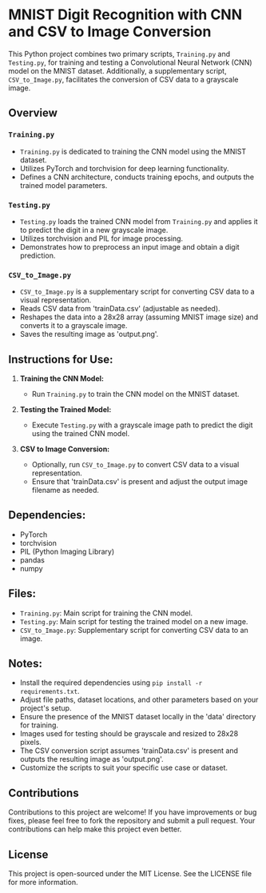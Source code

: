 # MNIST Digit Recognition with CNN and CSV to Image Conversion

This Python project combines two primary scripts, `Training.py` and `Testing.py`, for training and testing a Convolutional Neural Network (CNN) model on the MNIST dataset. Additionally, a supplementary script, `CSV_to_Image.py`, facilitates the conversion of CSV data to a grayscale image.

## Overview

### `Training.py`

- `Training.py` is dedicated to training the CNN model using the MNIST dataset.
- Utilizes PyTorch and torchvision for deep learning functionality.
- Defines a CNN architecture, conducts training epochs, and outputs the trained model parameters.

### `Testing.py`

- `Testing.py` loads the trained CNN model from `Training.py` and applies it to predict the digit in a new grayscale image.
- Utilizes torchvision and PIL for image processing.
- Demonstrates how to preprocess an input image and obtain a digit prediction.

### `CSV_to_Image.py`

- `CSV_to_Image.py` is a supplementary script for converting CSV data to a visual representation.
- Reads CSV data from 'trainData.csv' (adjustable as needed).
- Reshapes the data into a 28x28 array (assuming MNIST image size) and converts it to a grayscale image.
- Saves the resulting image as 'output.png'.

## Instructions for Use:

1. **Training the CNN Model:**
   - Run `Training.py` to train the CNN model on the MNIST dataset.

2. **Testing the Trained Model:**
   - Execute `Testing.py` with a grayscale image path to predict the digit using the trained CNN model.

3. **CSV to Image Conversion:**
   - Optionally, run `CSV_to_Image.py` to convert CSV data to a visual representation.
   - Ensure that 'trainData.csv' is present and adjust the output image filename as needed.

## Dependencies:

- PyTorch
- torchvision
- PIL (Python Imaging Library)
- pandas
- numpy

## Files:

- `Training.py`: Main script for training the CNN model.
- `Testing.py`: Main script for testing the trained model on a new image.
- `CSV_to_Image.py`: Supplementary script for converting CSV data to an image.

## Notes:

- Install the required dependencies using `pip install -r requirements.txt`.
- Adjust file paths, dataset locations, and other parameters based on your project's setup.
- Ensure the presence of the MNIST dataset locally in the 'data' directory for training.
- Images used for testing should be grayscale and resized to 28x28 pixels.
- The CSV conversion script assumes 'trainData.csv' is present and outputs the resulting image as 'output.png'.
- Customize the scripts to suit your specific use case or dataset.

## Contributions

Contributions to this project are welcome! If you have improvements or bug fixes, please feel free to fork the repository and submit a pull request. Your contributions can help make this project even better.

## License

This project is open-sourced under the MIT License. See the LICENSE file for more information.
